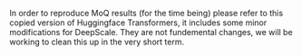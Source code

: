 In order to reproduce MoQ results (for the time being) please refer to this copied version of Huggingface Transformers, it includes some minor modifications for DeepScale. They are not fundemental changes, we will be working to clean this up in the very short term.
